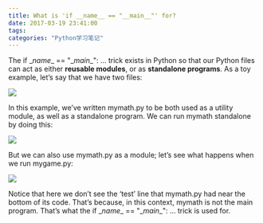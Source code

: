 ```yaml
---
title: What is 'if __name__ == "__main__"' for?
date: 2017-03-19 23:41:00
tags:
categories: "Python学习笔记"
---
```


The if \__name__ == "\__main__": ... trick exists in Python so that our Python files can act as either **reusable modules**, or as **standalone programs**. As a toy example, let’s say that we have two files:

![](/images/categories/python/008/1.png)

<!--more-->

In this example, we’ve written mymath.py to be both used as a utility module, as well as a standalone program. We can run mymath standalone by doing this:

![](/images/categories/python/008/2.png)

But we can also use mymath.py as a module; let’s see what happens when we run mygame.py:

![](/images/categories/python/008/3.png)

Notice that here we don’t see the ‘test’ line that mymath.py had near the bottom of its code. That’s because, in this context, mymath is not the main program. That’s what the if \__name__ == "\__main__": ... trick is used for.
